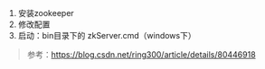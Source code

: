 1. 安装zookeeper
2. 修改配置
3. 启动：bin目录下的 zkServer.cmd（windows下）

> 参考：https://blog.csdn.net/ring300/article/details/80446918